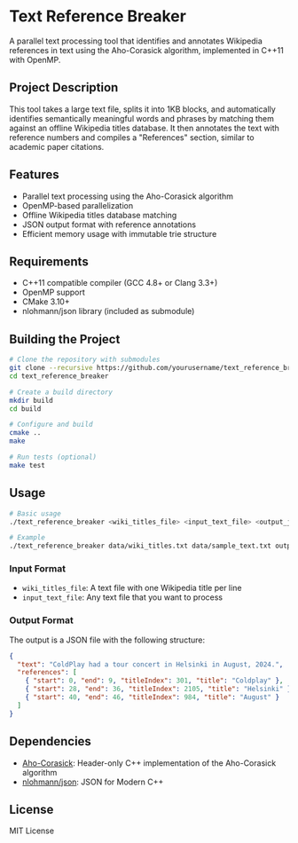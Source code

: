 # Text Reference Breaker

A parallel text processing tool that identifies and annotates Wikipedia references in text using the Aho-Corasick algorithm, implemented in C++11 with OpenMP.

## Project Description

This tool takes a large text file, splits it into 1KB blocks, and automatically identifies semantically meaningful words and phrases by matching them against an offline Wikipedia titles database. It then annotates the text with reference numbers and compiles a "References" section, similar to academic paper citations.

## Features

- Parallel text processing using the Aho-Corasick algorithm
- OpenMP-based parallelization
- Offline Wikipedia titles database matching
- JSON output format with reference annotations
- Efficient memory usage with immutable trie structure

## Requirements

- C++11 compatible compiler (GCC 4.8+ or Clang 3.3+)
- OpenMP support
- CMake 3.10+
- nlohmann/json library (included as submodule)

## Building the Project

```bash
# Clone the repository with submodules
git clone --recursive https://github.com/yourusername/text_reference_breaker.git
cd text_reference_breaker

# Create a build directory
mkdir build
cd build

# Configure and build
cmake ..
make

# Run tests (optional)
make test
```

## Usage

```bash
# Basic usage
./text_reference_breaker <wiki_titles_file> <input_text_file> <output_json_file>

# Example
./text_reference_breaker data/wiki_titles.txt data/sample_text.txt output.json
```

### Input Format

- `wiki_titles_file`: A text file with one Wikipedia title per line
- `input_text_file`: Any text file that you want to process

### Output Format

The output is a JSON file with the following structure:

```json
{
  "text": "ColdPlay had a tour concert in Helsinki in August, 2024.",
  "references": [
    { "start": 0, "end": 9, "titleIndex": 301, "title": "Coldplay" },
    { "start": 28, "end": 36, "titleIndex": 2105, "title": "Helsinki" },
    { "start": 40, "end": 46, "titleIndex": 984, "title": "August" }
  ]
}
```

## Dependencies

- [Aho-Corasick](https://github.com/cjgdev/aho_corasick): Header-only C++ implementation of the Aho-Corasick algorithm
- [nlohmann/json](https://github.com/nlohmann/json): JSON for Modern C++

## License

MIT License 